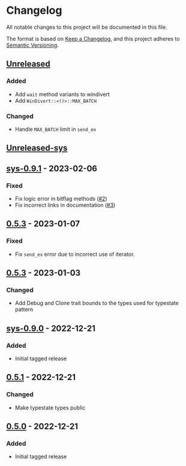 # Changelog

All notable changes to this project will be documented in this file.

The format is based on [Keep a Changelog](https://keepachangelog.com/en/1.0.0/),
and this project adheres to
[Semantic Versioning](https://semver.org/spec/v2.0.0.html).

## [Unreleased]

### Added

- Add `wait` method variants to windivert
- Add `WinDivert::<()>::MAX_BATCH`

### Changed

- Handle `MAX_BATCH` limit in `send_ex`

## [Unreleased-sys]

## [sys-0.9.1] - 2023-02-06

### Fixed

- Fix logic error in bitflag methods
  ([#2](https://github.com/Rubensei/windivert-rust/issues/2))
- Fix incorrect links in documentation
  ([#3](https://github.com/Rubensei/windivert-rust/issues/3))

## [0.5.3] - 2023-01-07

### Fixed

- Fix `send_ex` error due to incorrect use of iterator.

## [0.5.3] - 2023-01-03

### Changed

- Add Debug and Clone trait bounds to the types used for typestate pattern

## [sys-0.9.0] - 2022-12-21

### Added

- Initial tagged release

## [0.5.1] - 2022-12-21

### Changed

- Make typestate types public

## [0.5.0] - 2022-12-21

### Added

- Initial tagged release

[unreleased]: https://github.com/Rubensei/windivert-rust/compare/windivert-0.5.4...HEAD
[unreleased-sys]: https://github.com/Rubensei/windivert-rust/compare/windivert-sys-0.9.1...HEAD
[sys-0.9.1]: https://github.com/Rubensei/windivert-rust/compare/windivert-sys-0.9.0...windivert-sys-0.9.1
[0.5.4]: https://github.com/Rubensei/windivert-rust/compare/windivert-0.5.3...windivert-0.5.4
[0.5.3]: https://github.com/Rubensei/windivert-rust/compare/windivert-0.5.1...windivert-0.5.3
[sys-0.9.0]: https://github.com/Rubensei/windivert-rust/releases/tag/windivert-sys-0.9.0
[0.5.1]: https://github.com/Rubensei/windivert-rust/compare/windivert-0.5.0...windivert-0.5.1
[0.5.0]: https://github.com/Rubensei/windivert-rust/releases/tag/windivert-0.5.0
